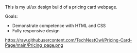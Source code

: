This is my ui/ux design build of a pricing card webpage. 

Goals: 
- Demonstrate competence with HTML and CSS
- Fully responsive design 


https://raw.githubusercontent.com/TechNestOwl/Pricing-Card-Page/main/Pricing_page.png